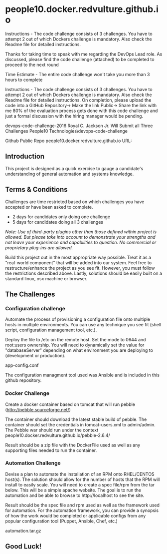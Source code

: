 # people10.docker.redvulture.github.io
Instructions -  The code challenge consists of 3 challenges.  You have to attempt 2 out of which Dockers challenge is mandatory. Also check the Readme file for detailed instructions.


Thanks for taking time to speak with me regarding the DevOps Lead role. 
As discussed, please find the code challenge (attached) to be completed to 
proceed to the next round 

Time Estimate - The entire code challenge won't take you more than 3 hours to complete

Instructions - 
The code challenge consists of 3 challenges. 
You have to attempt 2 out of which Dockers challenge is mandatory.
Also check the Readme file for detailed instructions.
On completion, 
please upload the code into a GitHub Repository-> Make the link Public-> Share the link with me 
80% of the evaluation process gets done with this code challenge and just a 
formal discussion with the hiring manager would be pending. 


devops-code-challenge-2016
Royal C. Jackson Jr.
Will Submit all Three Challenges
People10 Technologies\devops-code-challenge

Github Public Repo
people10.docker.redvulture.github.io
URL: 


## Introduction

This project is designed as a quick exercise to gauge a candidate's
understanding of general automation and systems knowledge.

## Terms & Conditions

Challenges are time restricted based on which challenges you have accepted or
have been asked to complete.

- 2 days for candidates only doing one challenge
- 5 days for candidates doing all 3 challenges

*Note: Use of third-party plugins other than those defined within project
is allowed. But please take into account to demonstrate your strengths and
not leave your experience and capabilities to question. No commercial or
proprietary plug-ins are allowed.*

Build this project out in the most appropriate way possible.  Treat it as a
"real-world component" that will be added into our system.  Feel free to
restructure/enhance the project as you see fit. However, you must follow the
restrictions described above. Lastly, solutions should be easily built on
a standard linux, osx machine or browser.

## The Challenges

### Configuration challenge

Automate the process of provisioning a configuration file onto multiple hosts
in multiple environments. You can use any technique you see fit (shell script,
configuration management tool, etc.). 

Deploy the file to /etc on the remote host.
Set the mode to 0644 and root:users ownership. 
You will need to dynamically set the value for "databaseServer" depending on 
what environment you are deploying to (development or production).

app-config.conf

The configuration managment tool used was Ansible and is included
in this github repository.

### Docker Challenge

Create a docker container based on tomcat that will run pebble 
(http://pebble.sourceforge.net/)

The container should download the latest stable build of pebble.
The container should set the credentials in tomcat-users.xml to admin/admin.
The Pebble war should run under the context people10.docker.redvulture.github.io/pebble-2.6.4/

Result should be a zip file with the DockerFile used as well as any supporting
files needed to run the container. 


### Automation Challenge

Devise a plan to automate the installation of an RPM onto RHEL/CENTOS host(s).
The solution should allow for the number of hosts that the RPM will install to 
easily scale. You will need to create a spec file/rpm from the tar below. This
will be a simple apache website. The goal is to run the automation and be able
to browse to http://localhost to see the site.

Result should be the spec file and rpm used as well as the framework used for
automation. For the automation framework, you can provide a synopsis of how
the work would be completed or applicable configs from any popular 
configuration tool (Puppet, Ansible, Chef, etc.)

automation.tar.gz

## Good Luck!
